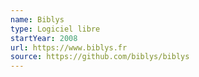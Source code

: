 ```yaml
---
name: Biblys
type: Logiciel libre
startYear: 2008
url: https://www.biblys.fr
source: https://github.com/biblys/biblys
---
```

